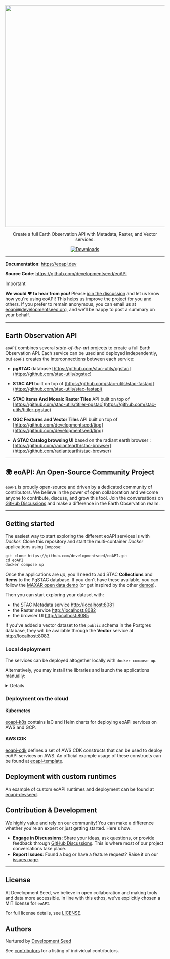 <p align="center">
  <img width="700" src="docs/logos/eoAPI.png"/>
  <p align="center">Create a full Earth Observation API with Metadata, Raster, and Vector services.</p>
</p>

<p align="center">
  <a href="https://github.com/developmentseed/eoAPI/blob/main/LICENSE" target="_blank">
      <img src="https://img.shields.io/github/license/developmentseed/titiler.svg" alt="Downloads">
  </a>
</p>

---

**Documentation**: <a href="https://eoapi.dev" target="_blank">https://eoapi.dev</a>

**Source Code**: <a href="https://github.com/developmentseed/eoAPI" target="_blank">https://github.com/developmentseed/eoAPI</a>

> [!IMPORTANT] 
> **We would :heart: to hear from you!**
> Please [join the discussion](https://github.com/developmentseed/eoAPI/discussions/209) and let us know how you're using eoAPI! This helps us improve the project for you and others.
> If you prefer to remain anonymous, you can email us at [eoapi@developmentseed.org](mailto:eoapi@developmentseed.org), and we’ll be happy to post a summary on your behalf.

---

## **E**arth **O**bservation **API**

`eoAPI` combines several *state-of-the-art* projects to create a full Earth Observation API. Each service can be used and deployed independently, but `eoAPI` creates the interconnections between each service:

- **pgSTAC** database [https://github.com/stac-utils/pgstac](https://github.com/stac-utils/pgstac)

- **STAC API** built on top of [https://github.com/stac-utils/stac-fastapi](https://github.com/stac-utils/stac-fastapi)

- **STAC Items And Mosaic Raster Tiles** API built on top of [https://github.com/stac-utils/titiler-pgstac](https://github.com/stac-utils/titiler-pgstac)

- **OGC Features and Vector Tiles** API built on top of [https://github.com/developmentseed/tipg](https://github.com/developmentseed/tipg)

- **A STAC Catalog browsing UI** based on the radiant earth browser : [https://github.com/radiantearth/stac-browser](https://github.com/radiantearth/stac-browser)

---

## 🌍 eoAPI: An Open-Source Community Project

`eoAPI` is proudly open-source and driven by a dedicated community of contributors. We believe in the power of open collaboration and welcome anyone to contribute, discuss, and grow this tool. Join the conversations on [GitHub Discussions](https://github.com/developmentseed/eoAPI/discussions) and make a difference in the Earth Observation realm.


---

## Getting started

The easiest way to start exploring the different eoAPI services is with *Docker*. Clone this repository and start the multi-container *Docker* applications using `Compose`:

```
git clone https://github.com/developmentseed/eoAPI.git
cd eoAPI
docker compose up
```

Once the applications are *up*, you'll need to add STAC **Collections** and **Items** to the PgSTAC database. If you don't have these available, you can follow the [MAXAR open data demo](https://github.com/vincentsarago/MAXAR_opendata_to_pgstac) (or get inspired by the other [demos](https://github.com/developmentseed/eoAPI/tree/main/demo)).

Then you can start exploring your dataset with:

  - the STAC Metadata service [http://localhost:8081](http://localhost:8081)
  - the Raster service [http://localhost:8082](http://localhost:8082)
  - the browser UI [http://localhost:8085](http://localhost:8085)

If you've added a vector dataset to the `public` schema in the Postgres database, they will be available through the **Vector** service at [http://localhost:8083](http://localhost:8083).

### Local deployment

The services can be deployed altogether locally with `docker compose up`.

Alternatively, you may install the libraries and launch the applications manually:

<details>

```bash
python -m pip install --upgrade virtualenv
virtualenv .venv
source .venv/bin/activate

export DATABASE_URL=postgresql://username:password@0.0.0.0:5439/postgis  # Connect to the database of your choice

python -m pip install uvicorn

###############################################################################
# Install and launch the application
# Select one of the following

###############################################################################
# STAC
python -m pip install "psycopg[binary,pool]" stac-fastapi-pgstac
python -m uvicorn stac_fastapi.pgstac.app:app --port 8081 --reload

###############################################################################
# RASTER
python -m pip install "psycopg[binary,pool]" titiler-pgstac
python -m uvicorn titiler.pgstac.main:app --port 8082 --reload

###############################################################################
# VECTOR
python -m pip install tipg
python -m uvicorn tipg.main:app --port 8083 --reload
```

Note: Python libraries might have incompatible dependencies, which you can resolve by using a virtual environment for each one.

</details>

### Deployment on the cloud

#### Kubernetes

[eoapi-k8s](https://github.com/developmentseed/eoapi-k8s) contains IaC and Helm charts for deploying eoAPI services on AWS and GCP.

#### AWS CDK

[eoapi-cdk](https://github.com/developmentseed/eoapi-cdk) defines a set of AWS CDK constructs that can be used to deploy eoAPI services on AWS. An official example usage of these constructs can be found at [eoapi-template](https://github.com/developmentseed/eoapi-template).


## Deployment with custom runtimes

An example of custom eoAPI runtimes and deployment can be found at [eoapi-devseed](https://github.com/developmentseed/eoapi-devseed).

## Contribution & Development

We highly value and rely on our community! You can make a difference whether you're an expert or just getting started. Here's how:

- **Engage in Discussions**: Share your ideas, ask questions, or provide feedback through [GitHub Discussions](https://github.com/developmentseed/eoAPI/discussions). This is where most of our project conversations take place.
- **Report Issues**: Found a bug or have a feature request? Raise it on our [issues page](https://github.com/developmentseed/eoAPI/issues).

---
## License

At Development Seed, we believe in open collaboration and making tools and data more accessible. In line with this ethos, we've explicitly chosen a MIT license for `eoAPI`.

For full license details, see [LICENSE](https://github.com/developmentseed/eoAPI/blob/main/LICENSE).

## Authors

Nurtured by [Development Seed](<http://developmentseed.org>)

See [contributors](https://github.com/developmentseed/eoAPI/graphs/contributors) for a listing of individual contributors.
